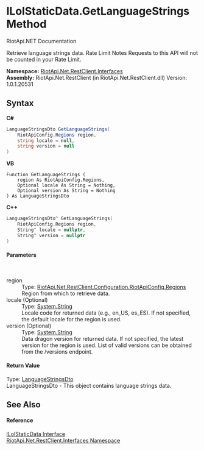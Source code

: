 # ILolStaticData.GetLanguageStrings Method 
RiotApi.NET Documentation 

Retrieve language strings data. Rate Limit Notes Requests to this API will not be counted in your Rate Limit.

**Namespace:**&nbsp;<a href="48cda41f-0d73-abf8-ab33-13ac48004c66">RiotApi.Net.RestClient.Interfaces</a><br />**Assembly:**&nbsp;RiotApi.Net.RestClient (in RiotApi.Net.RestClient.dll) Version: 1.0.1.20531

## Syntax

**C#**<br />
``` C#
LanguageStringsDto GetLanguageStrings(
	RiotApiConfig.Regions region,
	string locale = null,
	string version = null
)
```

**VB**<br />
``` VB
Function GetLanguageStrings ( 
	region As RiotApiConfig.Regions,
	Optional locale As String = Nothing,
	Optional version As String = Nothing
) As LanguageStringsDto
```

**C++**<br />
``` C++
LanguageStringsDto^ GetLanguageStrings(
	RiotApiConfig.Regions region, 
	String^ locale = nullptr, 
	String^ version = nullptr
)
```


#### Parameters
&nbsp;<dl><dt>region</dt><dd>Type: <a href="4d977124-7072-aed6-d4c3-44de17e37ee2">RiotApi.Net.RestClient.Configuration.RiotApiConfig.Regions</a><br />Region from which to retrieve data.</dd><dt>locale (Optional)</dt><dd>Type: <a href="http://msdn2.microsoft.com/en-us/library/s1wwdcbf" target="_blank">System.String</a><br />Locale code for returned data (e.g., en_US, es_ES). If not specified, the default locale for the region is used.</dd><dt>version (Optional)</dt><dd>Type: <a href="http://msdn2.microsoft.com/en-us/library/s1wwdcbf" target="_blank">System.String</a><br />Data dragon version for returned data. If not specified, the latest version for the region is used. List of valid versions can be obtained from the /versions endpoint.</dd></dl>

#### Return Value
Type: <a href="6adb0dda-020c-5f22-49f0-ebd67d7dc211">LanguageStringsDto</a><br />LanguageStringsDto - This object contains language strings data.

## See Also


#### Reference
<a href="aa83650f-f275-e38f-8f62-14b2064f0eac">ILolStaticData Interface</a><br /><a href="48cda41f-0d73-abf8-ab33-13ac48004c66">RiotApi.Net.RestClient.Interfaces Namespace</a><br />